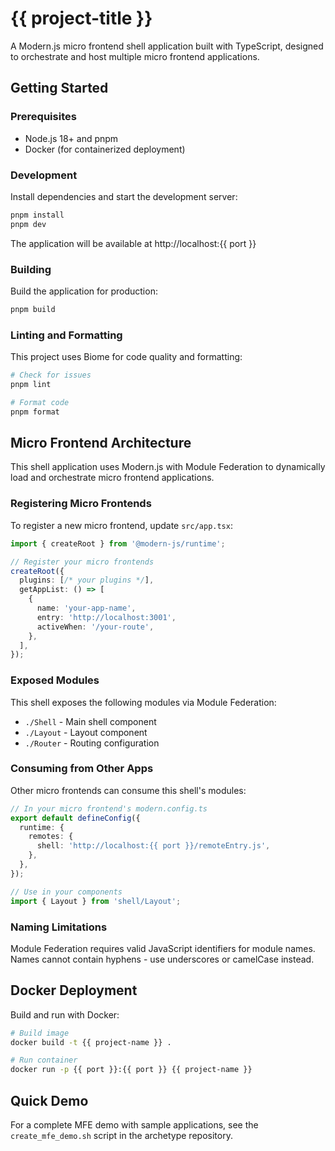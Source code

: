 # {{ project-title }}

A Modern.js micro frontend shell application built with TypeScript, designed to orchestrate and host multiple micro frontend applications.

## Getting Started

### Prerequisites

- Node.js 18+ and pnpm
- Docker (for containerized deployment)

### Development

Install dependencies and start the development server:

```bash
pnpm install
pnpm dev
```

The application will be available at http://localhost:{{ port }}

### Building

Build the application for production:

```bash
pnpm build
```

### Linting and Formatting

This project uses Biome for code quality and formatting:

```bash
# Check for issues
pnpm lint

# Format code
pnpm format
```

## Micro Frontend Architecture

This shell application uses Modern.js with Module Federation to dynamically load and orchestrate micro frontend applications.

### Registering Micro Frontends

To register a new micro frontend, update `src/app.tsx`:

```typescript
import { createRoot } from '@modern-js/runtime';

// Register your micro frontends
createRoot({
  plugins: [/* your plugins */],
  getAppList: () => [
    {
      name: 'your-app-name',
      entry: 'http://localhost:3001',
      activeWhen: '/your-route',
    },
  ],
});
```

### Exposed Modules

This shell exposes the following modules via Module Federation:
- `./Shell` - Main shell component
- `./Layout` - Layout component
- `./Router` - Routing configuration

### Consuming from Other Apps

Other micro frontends can consume this shell's modules:

```typescript
// In your micro frontend's modern.config.ts
export default defineConfig({
  runtime: {
    remotes: {
      shell: 'http://localhost:{{ port }}/remoteEntry.js',
    },
  },
});

// Use in your components
import { Layout } from 'shell/Layout';
```

### Naming Limitations

Module Federation requires valid JavaScript identifiers for module names. Names cannot contain hyphens - use underscores or camelCase instead.

## Docker Deployment

Build and run with Docker:

```bash
# Build image
docker build -t {{ project-name }} .

# Run container
docker run -p {{ port }}:{{ port }} {{ project-name }}
```

## Quick Demo

For a complete MFE demo with sample applications, see the `create_mfe_demo.sh` script in the archetype repository.
